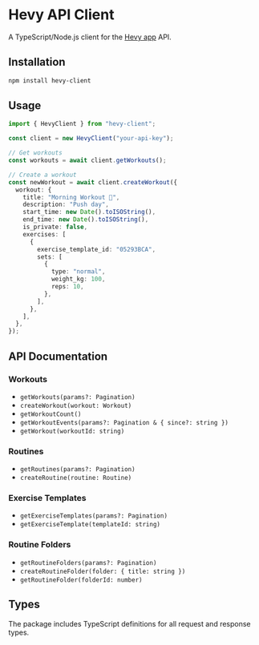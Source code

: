 # Hevy API Client

A TypeScript/Node.js client for the [Hevy app](https://www.hevyapp.com/) API.

## Installation

```bash
npm install hevy-client
```

## Usage

```typescript
import { HevyClient } from "hevy-client";

const client = new HevyClient("your-api-key");

// Get workouts
const workouts = await client.getWorkouts();

// Create a workout
const newWorkout = await client.createWorkout({
  workout: {
    title: "Morning Workout 💪",
    description: "Push day",
    start_time: new Date().toISOString(),
    end_time: new Date().toISOString(),
    is_private: false,
    exercises: [
      {
        exercise_template_id: "05293BCA",
        sets: [
          {
            type: "normal",
            weight_kg: 100,
            reps: 10,
          },
        ],
      },
    ],
  },
});
```

## API Documentation

### Workouts

- `getWorkouts(params?: Pagination)`
- `createWorkout(workout: Workout)`
- `getWorkoutCount()`
- `getWorkoutEvents(params?: Pagination & { since?: string })`
- `getWorkout(workoutId: string)`

### Routines

- `getRoutines(params?: Pagination)`
- `createRoutine(routine: Routine)`

### Exercise Templates

- `getExerciseTemplates(params?: Pagination)`
- `getExerciseTemplate(templateId: string)`

### Routine Folders

- `getRoutineFolders(params?: Pagination)`
- `createRoutineFolder(folder: { title: string })`
- `getRoutineFolder(folderId: number)`

## Types

The package includes TypeScript definitions for all request and response types.
